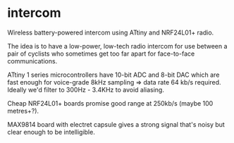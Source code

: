 # intercom
Wireless battery-powered intercom using ATtiny and NRF24L01+ radio.

The idea is to have a low-power, low-tech radio intercom for use between a pair of cyclists who sometimes get too far apart for face-to-face communications.

ATtiny 1 series microcontrollers have 10-bit ADC and 8-bit DAC which are fast enough for voice-grade 8kHz sampling => data rate 64 kb/s required.  Ideally we'd filter to 300Hz - 3.4KHz to avoid aliasing.

Cheap NRF24L01+ boards promise good range at 250kb/s (maybe 100 metres+?).

MAX9814 board with electret capsule gives a strong signal that's noisy but clear enough to be intelligible.




